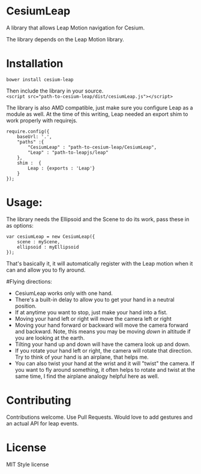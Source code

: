 # CesiumLeap

A library that allows Leap Motion navigation for Cesium.

The library depends on the Leap Motion library. 

# Installation

`
bower install cesium-leap
`

Then include the library in your source.  
`<script src="path-to-cesium-leap/dist/cesiumLeap.js"></script>`

The library is also AMD compatible, just make sure you configure Leap as a module as well.  At the time of this writing, Leap needed an export shim to work properly with requirejs.  


	require.config({
	    baseUrl: '.',
	    "paths" :{
	        "CesiumLeap" : "path-to-cesium-leap/CesiumLeap",            
	        "Leap" : "path-to-leapjs/leap"
	    },
	    shim :  {
	        Leap : {exports : 'Leap'}
	    }
	});

# Usage:
The library needs the Ellipsoid and the Scene to do its work, pass these in as options:

	var cesiumLeap = new CesiumLeap({
		scene : myScene,
		ellipsoid : myEllipsoid
	});

That's basically it, it will automatically register with the Leap motion when it can and allow you to fly around.  

#Flying directions:

* CesiumLeap works only with one hand.
* There's a built-in delay to allow you to get your hand in a neutral position.  
* If at anytime you want to stop, just make your hand into a fist.
* Moving your hand left or right will move the camera left or right
* Moving your hand forward or backward will move the camera forward and backward.  Note, this means you may be moving *down* in altitude if you are looking at the earth.
* Tilting your hand up and down will have the camera look up and down.
* If you rotate your hand left or right, the camera will rotate that direction.  Try to think of your hand is an airplane, that helps me.
* You can also twist your hand at the wrist and it will "twist" the camera.  If you want to fly around something, it often helps to rotate and twist at the same time, I find the airplane analogy helpful here as well.  

# Contributing
Contributions welcome.  Use Pull Requests.  Would love to add gestures and an actual API for leap events.  

# License
MIT Style license


